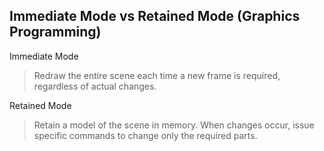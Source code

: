 ## Immediate Mode vs Retained Mode (Graphics Programming)

Immediate Mode

> Redraw the entire scene each time a new frame is required, regardless of actual changes.

Retained Mode

> Retain a model of the scene in memory. When changes occur, issue specific commands to change only the required parts.
